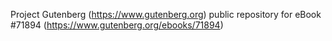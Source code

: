 Project Gutenberg (https://www.gutenberg.org) public repository
for eBook #71894 (https://www.gutenberg.org/ebooks/71894)
